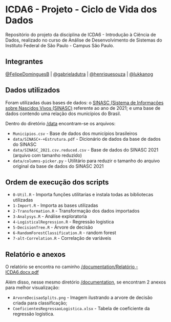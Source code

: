 # ICDA6 - Projeto - Ciclo de Vida dos Dados

Repositório do projeto da disciplina de ICDA6 - Introdução à Ciência de Dados, realizado no curso de Análise de Desenvolvimento de Sistemas do Instituto Federal de São Paulo - Campus São Paulo.

## Integrantes
[@FelipeDominguesB](https://github.com/FelipeDominguesB) |
[@gabrieladutra](https://github.com/gabrieladutra) |
[@henriquesouza](https://github.com/henriquesouza) |
[@lukkanog](https://github.com/lukkanog)

## Dados utilizados
Foram utilizadas duas bases de dados: o [SINASC (Sistema de Informações sobre Nascidos Vivos (SINASC)](https://opendatasus.saude.gov.br/dataset/sistema-de-informacao-sobre-nascidos-vivos-sinasc/resource/16b72608-a6f0-45f6-8dee-75925ad195ce) referente ao ano de 2021; e uma base de dados contendo uma relação dos municípios do Brasil.

Dentro do diretório [/data](https://github.com/lukkanog/icda6/tree/main/data) encontram-se os arquivos:
- `Municipios.csv` - Base de dados dos municípios brasileiros
- `data/SINASC+-+Estrutura.pdf` - Dicionário de dados da base de dados do SINASC
- `data/SINASC_2021.csv.reduced.csv` - Base de dados do SINASC 2021 (arquivo com tamanho reduzido)
- `data/columns-picker.py` - Utilitário para reduzir o tamanho do arquivo original da base de dados do SINASC 2021

## Ordem de execução dos scripts
- `0-Util.R` - Importa funções utilitarias e instala todas as bibliotecas utilizadas  
- `1-Import.R` - Importa as bases utilizadas  
- `2-Transformation.R` - Transformação dos dados importados  
- `3-Analysys.R` - Análise exploratoria  
- `4-LogisticalRegression.R` - Regressão logistica  
- `5-DecisionTree.R` - Árvore de decisão  
- `6-RandomForestClassification.R` - random forest  
- `7-alt-Correlation.R` - Correlação de variáveis

## Relatório e anexos
O relatório se encontra no caminho [/documentation/Relatório - ICDA6.docx.pdf](https://github.com/lukkanog/icda6/blob/main/documentation/Relat%C3%B3rio%20-%20ICDA6.docx.pdf)

Além disso, nesse mesmo diretório [/documentation](https://github.com/lukkanog/icda6/blob/main/documentation), se encontram 2 anexos para melhor visualização:
- `ArvoreDecisaoSplits.png` -  Imagem ilustrando a arvore de decisão criada para classificação;
- `CoeficientesRegressaoLogistica.xlsx` - Tabela de coeficiente da regressão logistica.
